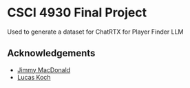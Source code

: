 
# CSCI 4930 Final Project

Used to generate a dataset for ChatRTX for Player Finder LLM




## Acknowledgements

 - [Jimmy MacDonald](https://github.com/1bananas)
 - [Lucas Koch](https://github.com/deltalucas)